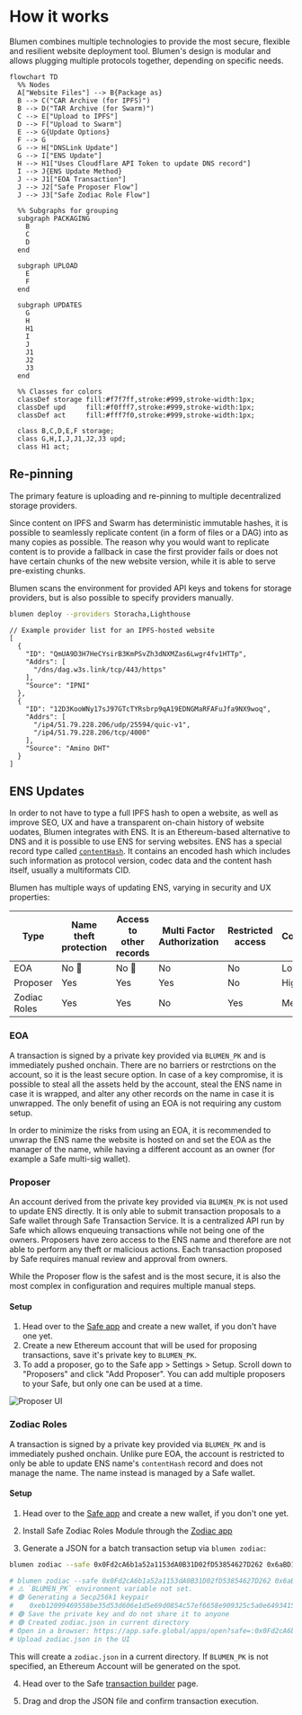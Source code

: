 # How it works

Blumen combines multiple technologies to provide the most secure, flexible and resilient website deployment tool. Blumen's design is modular and allows plugging multiple protocols together, depending on specific needs.

```mermaid
flowchart TD
  %% Nodes
  A["Website Files"] --> B{Package as}
  B --> C("CAR Archive (for IPFS)")
  B --> D("TAR Archive (for Swarm)")
  C --> E["Upload to IPFS"]
  D --> F["Upload to Swarm"]
  E --> G{Update Options}
  F --> G
  G --> H["DNSLink Update"]
  G --> I["ENS Update"]
  H --> H1["Uses Cloudflare API Token to update DNS record"]
  I --> J{ENS Update Method}
  J --> J1["EOA Transaction"]
  J --> J2["Safe Proposer Flow"]
  J --> J3["Safe Zodiac Role Flow"]

  %% Subgraphs for grouping
  subgraph PACKAGING
    B
    C
    D
  end

  subgraph UPLOAD
    E
    F
  end

  subgraph UPDATES
    G
    H
    H1
    I
    J
    J1
    J2
    J3
  end

  %% Classes for colors
  classDef storage fill:#f7f7ff,stroke:#999,stroke-width:1px;
  classDef upd     fill:#f0fff7,stroke:#999,stroke-width:1px;
  classDef act     fill:#fff7f0,stroke:#999,stroke-width:1px;

  class B,C,D,E,F storage;
  class G,H,I,J,J1,J2,J3 upd;
  class H1 act;

```

## Re-pinning

The primary feature is uploading and re-pinning to multiple decentralized storage providers.

Since content on IPFS and Swarm has deterministic immutable hashes, it is possible to seamlessly replicate content (in a form of files or a DAG) into as many copies as possible. The reason why you would want to replicate content is to provide a fallback in case the first provider fails or does not have certain chunks of the new website version, while it is able to serve pre-existing chunks.

Blumen scans the environment for provided API keys and tokens for storage providers, but is also possible to specify providers manually.

```sh
blumen deploy --providers Storacha,Lighthouse
```

```jsonc
// Example provider list for an IPFS-hosted website
[
  {
    "ID": "QmUA9D3H7HeCYsirB3KmPSvZh3dNXMZas6Lwgr4fv1HTTp",
    "Addrs": [
      "/dns/dag.w3s.link/tcp/443/https"
    ],
    "Source": "IPNI"
  },
  {
    "ID": "12D3KooWNy17sJ97GTcTYRsbrp9qA19EDNGMaRFAFuJfa9NX9woq",
    "Addrs": [
      "/ip4/51.79.228.206/udp/25594/quic-v1",
      "/ip4/51.79.228.206/tcp/4000"
    ],
    "Source": "Amino DHT"
  }
]
```

## ENS Updates

In order to not have to type a full IPFS hash to open a website, as well as improve SEO, UX and have a transparent on-chain history of website uodates, Blumen integrates with ENS. It is an Ethereum-based alternative to DNS and it is possible to use ENS for serving websites. ENS has a special record type called [`contentHash`](https://docs.ens.domains/ensip/7). It contains an encoded hash which includes such information as protocol version, codec data and the content hash itself, usually a multiformats CID.

Blumen has multiple ways of updating ENS, varying in security and UX properties:

|  Type | Name theft protection  | Access to other records | Multi Factor Authorization | Restricted access | Complexity
|---|---|---|---|---|--|
| EOA | No 🚨 | No 🚨 | No | No | Low
| Proposer | Yes | Yes | Yes | No | High
| Zodiac Roles | Yes | Yes | No | Yes | Medium

### EOA

A transaction is signed by a private key provided via `BLUMEN_PK` and is immediately pushed onchain. There are no barriers or restrctions on the account, so it is the least secure option. In case of a key compromise, it is possible to steal all the assets held by the account, steal the ENS name in case it is wrapped, and alter any other records on the name in case it is unwrapped. The only benefit of using an EOA is not requiring any custom setup.

In order to minimize the risks from using an EOA, it is recommended to unwrap the ENS name the website is hosted on and set the EOA as the manager of the name, while having a different account as an owner (for example a Safe multi-sig wallet).

### Proposer

An account derived from the private key provided via `BLUMEN_PK` is not used to update ENS directly. It is only able to submit transaction proposals to a Safe wallet through Safe Transaction Service. It is a centralized API run by Safe which allows enqueuing transactions while not being one of the owners. Proposers have zero access to the ENS name and therefore are not able to perform any theft or malicious actions. Each transaction proposed by Safe requires manual review and approval from owners.

While the Proposer flow is the safest and is the most secure, it is also the most complex in configuration and requires multiple manual steps.

#### Setup

1. Head over to the [Safe app](https://app.safe.global) and create a new wallet, if you don't have one yet.
2. Create a new Ethereum account that will be used for proposing transactions, save it's private key to `BLUMEN_PK`.
3. To add a proposer, go to the Safe app > Settings > Setup. Scroll down to "Proposers" and click "Add Proposer". You can add multiple proposers to your Safe, but only one can be used at a time.

![Proposer UI](/proposer.png)

### Zodiac Roles

A transaction is signed by a private key provided via `BLUMEN_PK` and is immediately pushed onchain. Unlike pure EOA, the account is restricted to only be able to update ENS name's `contentHash` record and does not manage the name. The name instead is managed by a Safe wallet.

#### Setup

1. Head over to the [Safe app](https://app.safe.global) and create a new wallet, if you don't one yet.

2. Install Safe Zodiac Roles Module through the [Zodiac app](https://app.safe.global/share/safe-app?appUrl=https%3A%2F%2Fzodiac.gnosisguild.org%2F)

3. Generate a JSON for a batch transaction setup via `blumen zodiac`:

```sh
blumen zodiac --safe 0x0Fd2cA6b1a52a1153dA0B31D02fD53854627D262 0x6aBD167a6a29Fd9aDcf4365Ed46C71c913B7c1B1

# blumen zodiac --safe 0x0Fd2cA6b1a52a1153dA0B31D02fD53854627D262 0x6aBD167a6a29Fd9aDcf4365Ed46C71c913B7c1B1 --verbose
# ⚠️ `BLUMEN_PK` environment variable not set.
# 🟢 Generating a Secp256k1 keypair
#    0xeb12099469558be35d53d606e1d5e69d0854c57ef6658e909325c5a0e6493415
# 🟢 Save the private key and do not share it to anyone
# 🟢 Created zodiac.json in current directory
# Open in a browser: https://app.safe.global/apps/open?safe=:0x0Fd2cA6b1a52a1153dA0B31D02fD53854627D262&appUrl=https%3A%2F%2Fapps-portal.safe.global%2Ftx-builder
# Upload zodiac.json in the UI
```

This will create a `zodiac.json` in a current directory. If `BLUMEN_PK` is not specified, an Ethereum Account will be generated on the spot.

4. Head over to the Safe [transaction builder](https://app.safe.global/apps/open?appUrl=https%3A%2F%2Fapps-portal.safe.global%2Ftx-builder) page.

5. Drag and drop the JSON file and confirm transaction execution.
